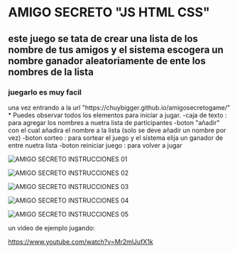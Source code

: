 <h1>AMIGO SECRETO "JS HTML CSS"</h1>
<h2>este juego se tata de crear una lista de los nombre de tus amigos y el sistema escogera un nombre ganador aleatoriamente de ente los nombres de la lista</h2>
<h3>juegarlo es muy facil</h3>
una vez entrando a la url "https://chuybigger.github.io/amigosecretogame/"
* Puedes observar todos los elementos para iniciar a jugar.
-caja de texto : para agregar los nombres a nuetra lista de participantes
-boton "añadir" con el cual añadira el nombre a la lista (solo se deve añadir un nombre por vez)
-boton sorteo : para sortear el juego y el sistema elija un ganador de entre nuetra lista
-boton reiniciar juego : para volver a jugar

![AMIGO SECRETO INSTRUCCIONES 01](https://github.com/user-attachments/assets/9150c17f-446e-4665-8ee6-b5f32d47e563)

![AMIGO SECRETO INSTRUCCIONES 02](https://github.com/user-attachments/assets/4508b250-9306-42aa-a20c-4ad4a195acb7)

![AMIGO SECRETO INSTRUCCIONES 03](https://github.com/user-attachments/assets/5f9cf190-d74d-478e-8af3-4b42c3b2e11d)

![AMIGO SECRETO INSTRUCCIONES 04](https://github.com/user-attachments/assets/3b452718-acbd-4938-bdb4-4d04f035b87e)

![AMIGO SECRETO INSTRUCCIONES 05](https://github.com/user-attachments/assets/969ae972-8cd3-4e13-b0f5-992eaf9ec630)

un video de ejemplo jugando:

https://www.youtube.com/watch?v=Mr2mlJufX1k
